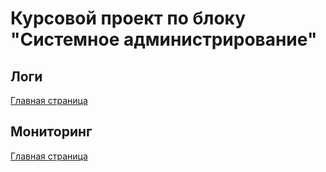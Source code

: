 # Курсовой проект по блоку "Системное администрирование"

 ## Логи

[Главная страница](https://github.com/ysatii/Course_project_on_the_block_System_Administration/blob/main/README.md)
## Мониторинг


[Главная страница](https://github.com/ysatii/Course_project_on_the_block_System_Administration/blob/main/README.md)